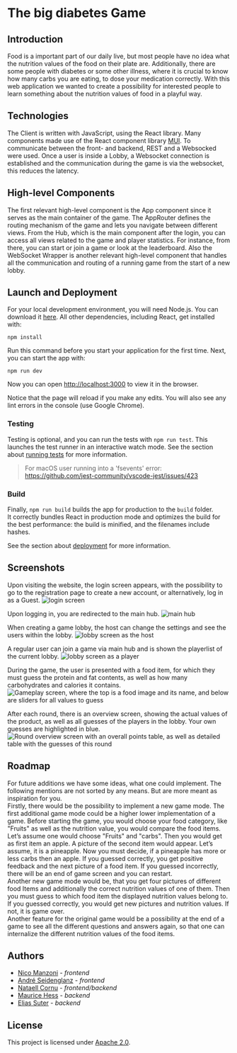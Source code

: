 # The big diabetes Game

## Introduction

Food is a important part of our daily live, but most people have no idea what the nutrition values of the food on their plate are. Additionally, there are some people with diabetes or some other illness, where it is crucial to know how many carbs you are eating, to dose your medication correctly. With this web application we wanted to create a possibility for interested people to learn something about the nutrition values of food in a playful way.

## Technologies
The Client is written with JavaScript, using the React library. Many components made use of the React component library [MUI](https://mui.com/).
To communicate between the front- and backend, REST and a Websocked were used. Once a user is inside a Lobby, a Websocket connection is established and the communication during the game is via the websocket, this reduces the latency.

## High-level Components
The first relevant high-level component is the App component since it serves as the main container of the game. The AppRouter defines the routing mechanism of the game and lets you navigate between different views. From the Hub, which is the main component after the login, you can access all views related to the game and player statistics. For instance, from there, you can start or join a game or look at the leaderboard. Also the WebSocket Wrapper is another relevant high-level component that handles all the communication and routing of a running game from the start of a new lobby.


## Launch and Deployment
For your local development environment, you will need Node.js. You can download it [here](https://nodejs.org). All other dependencies, including React, get installed with:

```npm install```

Run this command before you start your application for the first time. Next, you can start the app with:

```npm run dev```

Now you can open [http://localhost:3000](http://localhost:3000) to view it in the browser.

Notice that the page will reload if you make any edits. You will also see any lint errors in the console (use Google Chrome).

### Testing
Testing is optional, and you can run the tests with `npm run test`.
This launches the test runner in an interactive watch mode. See the section about [running tests](https://facebook.github.io/create-react-app/docs/running-tests) for more information.

> For macOS user running into a 'fsevents' error: https://github.com/jest-community/vscode-jest/issues/423

### Build
Finally, `npm run build` builds the app for production to the `build` folder.<br>
It correctly bundles React in production mode and optimizes the build for the best performance: the build is minified, and the filenames include hashes.<br>

See the section about [deployment](https://facebook.github.io/create-react-app/docs/deployment) for more information.

## Screenshots
Upon visiting the website, the login screen appears, with the possibility to go to the registration page to create a new account, or alternatively, log in as a Guest.
 ![login screen](/screenshots/login_screen.png)
 
Upon logging in, you are redirected to the main hub.
 ![main hub](/screenshots/main_hub.png)
 
When creating a game lobby, the host can change the settings and see the users within the lobby.
 ![lobby screen as the host](/screenshots/lobby-screen_host.png)
 
A regular user can join a game via main hub and is shown the playerlist of the current lobby.
 ![lobby screen as a player](/screenshots/lobby-screen_player.png)

During the game, the user is presented with a food item, for which they must guess the protein and fat contents, as well as how many carbohydrates and calories it contains.
![Gameplay screen, where the top is a food image and its name, and below are sliders for all values to guess](/screenshots/gameplay_screen.png)

After each round, there is an overview screen, showing the actual values of the product, as well as all guesses of the players in the lobby. Your own guesses are highlighted in blue.
![Round overview screen with an overall points table, as well as detailed table with the guesses of this round](/screenshots/round_overview.png)

## Roadmap

For future additions we have some ideas, what one could implement. The following mentions are not sorted by any means. But are more meant as inspiration for you. \
Firstly, there would be the possibility to implement a new game mode. The first additional game mode could be a higher lower implementation of a game. Before starting the game, you would choose your food category, like "Fruits" as well as the nutrition value, you would compare the food items. Let’s assume one would choose "Fruits" and "carbs". Then you would get as first item an apple. A picture of the second item would appear. Let’s assume, it is a pineapple. Now you must decide, if a pineapple has more or less carbs then an apple. If you guessed correctly, you get positive feedback and the next picture of a food item. If you guessed incorrectly, there will be an end of game screen and you can restart. \
Another new game mode would be, that you get four pictures of different food Items and additionally the correct nutrition values of one of them. Then you must guess to which food item the displayed nutrition values belong to. If you guessed correctly, you would get new pictures and nutrition values. If not, it is game over. \
Another feature for the original game would be a possibility at the end of a game to see all the different questions and answers again, so that one can internalize the different nutrition values of the food items.

## Authors
- [Nico Manzoni](https://www.github.com/nizonic) - *frontend*
- [André Seidenglanz](https://www.github.com/sugar-free55) - *frontend*
- [Nataell Cornu](https://www.github.com/nataell95) - *frontend/backend*
- [Maurice Hess](https://www.github.com/mauhess) - *backend*
- [Elias Suter](https://www.github.com/Bye-B) - *backend*

## License
This project is licensed under [Apache 2.0](LICENSE).
